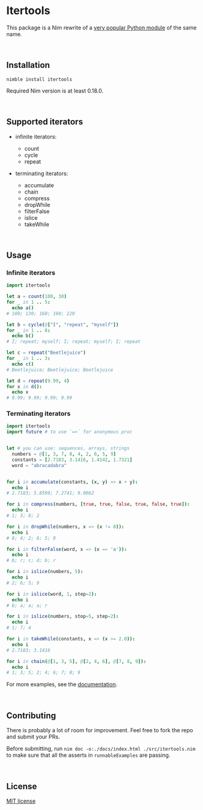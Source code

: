 # Itertools

This package is a Nim rewrite of a [very popular Python module](https://docs.python.org/3/library/itertools.html) of the same name.

&nbsp;




## Installation

```
nimble install itertools
```

Required Nim version is at least 0.18.0.

&nbsp;




## Supported iterators

* infinite iterators:
    * count
    * cycle
    * repeat

* terminating iterators:
    * accumulate
    * chain
    * compress
    * dropWhile
    * filterFalse
    * islice
    * takeWhile

&nbsp;




## Usage




### Infinite iterators

```nim
import itertools

let a = count(100, 30)
for _ in 1 .. 5:
  echo a()
# 100; 130; 160; 190; 220

let b = cycle(@["I", "repeat", "myself"])
for _ in 1 .. 8:
  echo b()
# I; repeat; myself; I; repeat; myself; I; repeat

let c = repeat("Beetlejuice")
for _ in 1 .. 3:
  echo c()
# Beetlejuice; Beetlejuice; Beetlejuice

let d = repeat(9.99, 4)
for x in d():
  echo x
# 9.99; 9.99; 9.99; 9.99
```




### Terminating iterators

```nim
import itertools
import future # to use `=>` for anonymous proc


let # you can use: sequences, arrays, strings
  numbers = @[1, 3, 7, 8, 4, 2, 6, 5, 9]
  constants = [2.7183, 3.1416, 1.4142, 1.7321]
  word = "abracadabra"


for i in accumulate(constants, (x, y) => x + y):
  echo i
# 2.7183; 5.8599; 7.2741; 9.0062

for i in compress(numbers, [true, true, false, true, false, true]):
  echo i
# 1; 3; 8; 2

for i in dropWhile(numbers, x => (x != 8)):
  echo i
# 8; 4; 2; 6; 5; 9

for i in filterFalse(word, x => (x == 'a')):
  echo i
# b; r; c; d; b; r

for i in islice(numbers, 5):
  echo i
# 2; 6; 5; 9

for i in islice(word, 1, step=2):
  echo i
# b; a; a; a; r

for i in islice(numbers, stop=5, step=2):
  echo i
# 1; 7; 4

for i in takeWhile(constants, x => (x >= 2.0)):
  echo i
# 2.7183; 3.1416

for i in chain(@[1, 3, 5], @[2, 4, 6], @[7, 8, 9]):
  echo i
# 1; 3; 5; 2; 4; 6; 7; 8; 9
```

For more examples, see the [documentation](https://narimiran.github.io/itertools).

&nbsp;




## Contributing

There is probably a lot of room for improvement.
Feel free to fork the repo and submit your PRs.

Before submitting, run `nim doc -o:./docs/index.html ./src/itertools.nim` to make sure that all the asserts in `runnableExamples` are passing.

&nbsp;




## License

[MIT license](LICENSE.txt)
